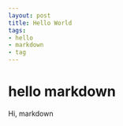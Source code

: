 ```yaml
---
layout: post
title: Hello World
tags:
- hello
- markdown
- tag
---
```


# hello markdown

Hi, markdown
